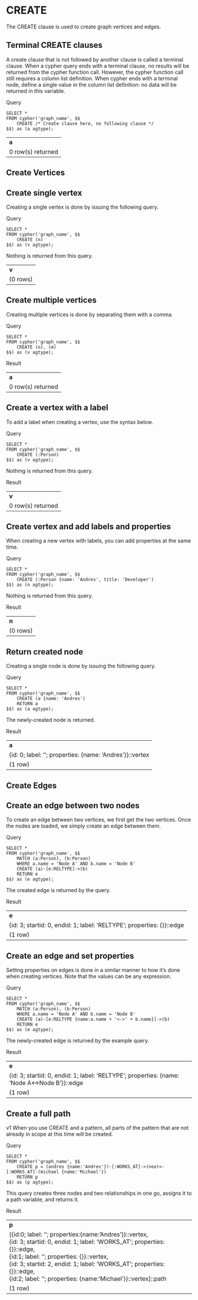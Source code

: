 # CREATE

The CREATE clause is used to create graph vertices and edges. 


## Terminal CREATE clauses

A create clause that is not followed by another clause is called a terminal clause. When a cypher query ends with a terminal clause, no results will be returned from the cypher function call. However, the cypher function call still requires a column list definition. When cypher ends with a terminal node, define a single value in the column list definition: no data will be returned in this variable.

Query


```
SELECT * 
FROM cypher('graph_name', $$
    CREATE /* Create clause here, no following clause */
$$) as (a agtype);
```



<table>
  <tr>
   <td><strong>a</strong>
   </td>
  </tr>
  <tr>
   <td>0 row(s) returned
   </td>
  </tr>
</table>


## Create Vertices

## Create single vertex

Creating a single vertex is done by issuing the following query.

Query


```
SELECT * 
FROM cypher('graph_name', $$
    CREATE (n)
$$) as (v agtype);
```


Nothing is returned from this query.


<table>
  <tr>
   <td><strong>v</strong>
   </td>
  </tr>
  <tr>
   <td>(0 rows)
   </td>
  </tr>
</table>



## Create multiple vertices

Creating multiple vertices is done by separating them with a comma.

Query


```
SELECT * 
FROM cypher('graph_name', $$
    CREATE (n), (m)
$$) as (v agtype);
```


Result


<table>
  <tr>
   <td><strong>a</strong>
   </td>
  </tr>
  <tr>
   <td>0 row(s) returned
   </td>
  </tr>
</table>



## Create a vertex with a label

To add a label when creating a vertex, use the syntax below.

Query


```
SELECT * 
FROM cypher('graph_name', $$
    CREATE (:Person)
$$) as (v agtype);
```


Nothing is returned from this query.

Result


<table>
  <tr>
   <td><strong>v</strong>
   </td>
  </tr>
  <tr>
   <td>0 row(s) returned
   </td>
  </tr>
</table>



## Create vertex and add labels and properties

When creating a new vertex with labels, you can add properties at the same time.

Query


```
SELECT * 
FROM cypher('graph_name', $$
    CREATE (:Person {name: 'Andres', title: 'Developer')
$$) as (n agtype);
```


Nothing is returned from this query.

Result


<table>
  <tr>
   <td><strong>n</strong>
   </td>
  </tr>
  <tr>
   <td>(0 rows)
   </td>
  </tr>
</table>



## Return created node

Creating a single node is done by issuing the following query.

Query


```
SELECT * 
FROM cypher('graph_name', $$
    CREATE (a {name: 'Andres')
    RETURN a
$$) as (a agtype);
```


The newly-created node is returned.

Result


<table>
  <tr>
   <td><strong>a</strong>
   </td>
  </tr>
  <tr>
   <td>{id: 0; label: ‘’; properties: {name: ‘Andres’}}::vertex
   </td>
  </tr>
  <tr>
   <td>(1 row)
   </td>
  </tr>
</table>



## Create Edges


## Create an edge between two nodes

To create an edge between two vertices, we first get the two vertices. Once the nodes are loaded, we simply create an edge between them.

Query


```
SELECT * 
FROM cypher('graph_name', $$
    MATCH (a:Person), (b:Person)
    WHERE a.name = 'Node A' AND b.name = 'Node B'
    CREATE (a)-[e:RELTYPE]->(b)
    RETURN e
$$) as (e agtype);
```


The created edge is returned by the query.

Result


<table>
  <tr>
   <td><strong>e</strong>
   </td>
  </tr>
  <tr>
   <td>{id: 3; startid: 0, endid: 1; label: ‘RELTYPE’; properties: {}}::edge
   </td>
  </tr>
  <tr>
   <td>(1 row)
   </td>
  </tr>
</table>



## Create an edge and set properties

Setting properties on edges is done in a similar manner to how it’s done when creating vertices. Note that the values can be any expression.

Query


```
SELECT * 
FROM cypher('graph_name', $$
    MATCH (a:Person), (b:Person)
    WHERE a.name = 'Node A' AND b.name = 'Node B'
    CREATE (a)-[e:RELTYPE {name:a.name + '<->' + b.name}]->(b)
    RETURN e
$$) as (e agtype);
```


The newly-created edge is returned by the example query.

Result


<table>
  <tr>
   <td><strong>e</strong>
   </td>
  </tr>
  <tr>
   <td>{id: 3; startid: 0, endid: 1; label: ‘RELTYPE’; properties: {name: ‘Node A&lt;->Node B’}}::edge
   </td>
  </tr>
  <tr>
   <td>(1 row)
   </td>
  </tr>
</table>



## Create a full path
v1
When you use CREATE and a pattern, all parts of the pattern that are not already in scope at this time will be created.

Query


```
SELECT * 
FROM cypher('graph_name', $$
    CREATE p = (andres {name:'Andres'})-[:WORKS_AT]->(neo)<-[:WORKS_AT]-(michael {name:'Michael'})
    RETURN p
$$) as (p agtype);
```


This query creates three nodes and two relationships in one go, assigns it to a path variable, and returns it.

Result
<table>
	<tr>
		<td><strong>p</strong></td>
	</tr>
	<tr>
		<td>
			[{id:0; label: ‘’; properties:{name:’Andres’}}::vertex, <br>{id: 3; startid: 0, endid: 1; label: ‘WORKS_AT’; properties: {}}::edge, <br>{id:1; label: ‘’; properties: {}}::vertex,<br>{id: 3; startid: 2, endid: 1; label: ‘WORKS_AT’; properties: {}}::edge,<br>{id:2; label: ‘’; properties: {name:’Michael’}}::vertex]::path
               </td>
	</tr>
	<tr>
		<td>(1 row)
		</td>
	</tr>
</table>


